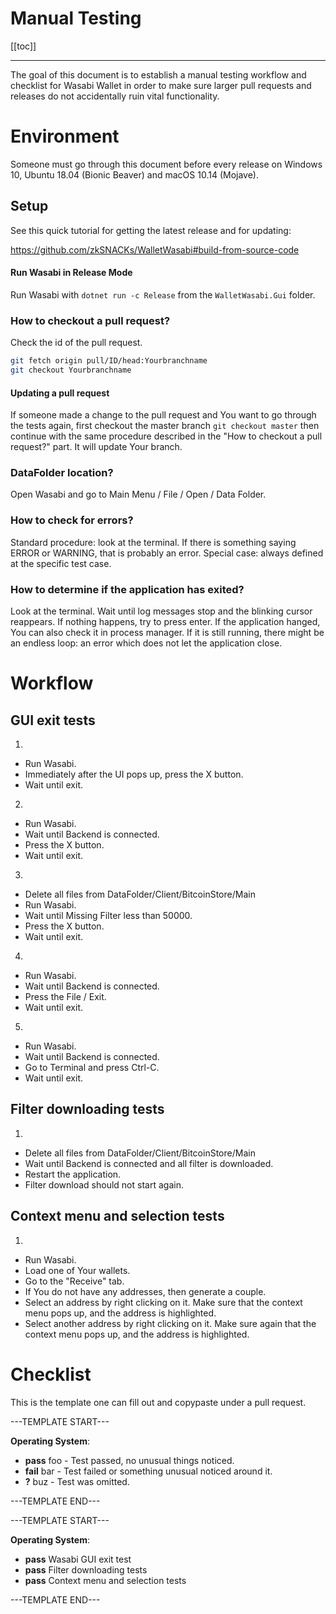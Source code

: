 # Manual Testing

[[toc]]

---

The goal of this document is to establish a manual testing workflow and checklist for Wasabi Wallet in order to make sure larger pull requests and releases do not accidentally ruin vital functionality.

# Environment

Someone must go through this document before every release on Windows 10, Ubuntu 18.04 (Bionic Beaver) and macOS 10.14 (Mojave).

## Setup

See this quick tutorial for getting the latest release and for updating:

https://github.com/zkSNACKs/WalletWasabi#build-from-source-code

#### Run Wasabi in Release Mode

Run Wasabi with `dotnet run -c Release` from the `WalletWasabi.Gui` folder.

### How to checkout a pull request?

Check the id of the pull request.
```sh
git fetch origin pull/ID/head:Yourbranchname
git checkout Yourbranchname
```

#### Updating a pull request

If someone made a change to the pull request and You want to go through the tests again, first checkout the master branch `git checkout master` then continue with the same procedure described in the "How to checkout a pull request?" part.
It will update Your branch.

### DataFolder location?

Open Wasabi and go to Main Menu / File / Open / Data Folder.

### How to check for errors?

Standard procedure: look at the terminal.
If there is something saying ERROR or WARNING, that is probably an error.
Special case: always defined at the specific test case.

### How to determine if the application has exited?

Look at the terminal.
Wait until log messages stop and the blinking cursor reappears.
If nothing happens, try to press enter.
If the application hanged, You can also check it in process manager.
If it is still running, there might be an endless loop: an error which does not let the application close.

# Workflow

## GUI exit tests

1.
  * Run Wasabi.
  * Immediately after the UI pops up, press the X button.
  * Wait until exit.
2.
  * Run Wasabi.
  * Wait until Backend is connected.
  * Press the X button.
  * Wait until exit.
3.
  * Delete all files from DataFolder/Client/BitcoinStore/Main
  * Run Wasabi.
  * Wait until Missing Filter less than 50000.
  * Press the X button.
  * Wait until exit.
4.
  * Run Wasabi.
  * Wait until Backend is connected.
  * Press the File / Exit.
  * Wait until exit.
5.
  * Run Wasabi.
  * Wait until Backend is connected.
  * Go to Terminal and press Ctrl-C.
  * Wait until exit.
  
## Filter downloading tests

1.
  * Delete all files from DataFolder/Client/BitcoinStore/Main
  * Wait until Backend is connected and all filter is downloaded.
  * Restart the application.
  * Filter download should not start again.
  
## Context menu and selection tests

1.
  * Run Wasabi.
  * Load one of Your wallets. 
  * Go to the "Receive" tab.
  * If You do not have any addresses, then generate a couple.
  * Select an address by right clicking on it.
Make sure that the context menu pops up, and the address is highlighted.
  * Select another address by right clicking on it.
Make sure again that the context menu pops up, and the address is highlighted.
 

# Checklist

This is the template one can fill out and copypaste under a pull request.

---TEMPLATE START---

**Operating System**:

- **pass** foo - Test passed, no unusual things noticed.
- **fail** bar - Test failed or something unusual noticed around it.
- **?** buz - Test was omitted.

---TEMPLATE END---

---TEMPLATE START---

**Operating System**:

- **pass** Wasabi GUI exit test
- **pass** Filter downloading tests
- **pass** Context menu and selection tests

---TEMPLATE END---
